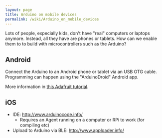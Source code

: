 ```yaml
---
layout: page
title: Arduino on mobile devices
permalink: /wiki/Arduino_on_mobile_devices
---
```


Lots of people, expecially kids, don't have "real" computers or laptops
anymore. Instead, all they have are phones or tablets. How can we enable
them to to build with microcontrollers such as the Arduino?

## Android

Connect the Arduino to an Android phone or tablet via an USB OTG cable.
Programming can happen using the "ArduinoDroid" Android app.

More information in [this Adafruit
tutorial](https://learn.adafruit.com/programming-arduino-with-android-and-windows-tablets/).

## iOS

-   IDE: <http://www.arduinocode.info/>
    -   Requires an Agent running on a computer or RPi to work (for
        compiling etc)
-   Upload to Arduino via BLE: <http://www.apploader.info/>
